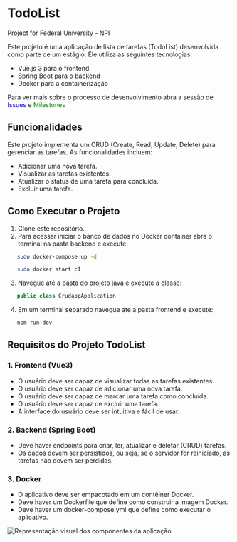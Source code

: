 # TodoList
Project for Federal University - NPI

Este projeto é uma aplicação de lista de tarefas (TodoList) desenvolvida como parte de um estágio. Ele utiliza as seguintes tecnologias:

- Vue.js 3 para o frontend
- Spring Boot para o backend
- Docker para a containerização

Para ver mais sobre o processo de desenvolvimento abra a sessão de <span style="color: blue;">Issues</span> e <span style="color: green;">Milestones</span>

## Funcionalidades

Este projeto implementa um CRUD (Create, Read, Update, Delete) para gerenciar as tarefas. As funcionalidades incluem:

- Adicionar uma nova tarefa.
- Visualizar as tarefas existentes.
- Atualizar o status de uma tarefa para concluída.
- Excluir uma tarefa.

## Como Executar o Projeto

1. Clone este repositório.
2. Para acessar iniciar o banco de dados no Docker container abra o terminal na pasta backend e execute: 
 ```bash
    sudo docker-compose up -d
 ```
 ```bash
    sudo docker start c1
 ```
3. Navegue até a pasta do projeto java e execute a classe:
```java
   public class CrudappApplication
```
4. Em um terminal separado navegue ate a pasta frontend e execute:
 ```bash
    npm run dev
 ```
## Requisitos do Projeto TodoList

### 1. Frontend (Vue3)

- O usuário deve ser capaz de visualizar todas as tarefas existentes.
- O usuário deve ser capaz de adicionar uma nova tarefa.
- O usuário deve ser capaz de marcar uma tarefa como concluída.
- O usuário deve ser capaz de excluir uma tarefa.
- A interface do usuário deve ser intuitiva e fácil de usar.

### 2. Backend (Spring Boot)

- Deve haver endpoints para criar, ler, atualizar e deletar (CRUD) tarefas.
- Os dados devem ser persistidos, ou seja, se o servidor for reiniciado, as tarefas não devem ser perdidas.

### 3. Docker

- O aplicativo deve ser empacotado em um contêiner Docker.
- Deve haver um Dockerfile que define como construir a imagem Docker.
- Deve haver um docker-compose.yml que define como executar o aplicativo.

![Representação visual dos componentes da aplicação](https://bezkoder.com/wp-content/uploads/2019/12/spring-boot-vue-js-crud-example-architecture.png)

